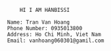                 HI I AM HÀNBISSI

            Name: Tran Van Hoang
            Phone Number: 0935013800
            Address: Ho Chi Minh, Viet Nam
            Email: vanhoang060301@gamil.com
